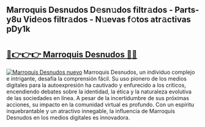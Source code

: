 ## Marroquis Desnudos D𝚎sn𝚞dos filtr𝚊dos - Parts-y8u Vid𝚎os filtr𝚊dos - N𝚞evas f𝚘tos atr𝚊ctivas pDy1k

# <h2><a href="http://mb0vhvl.tromn.icu/?c=Marroquis+Desnudos">🔗👉👉👉 Marroquis Desnudos 🔗🔗</a></h2>

[![Marroquis Desnudos nuevo](https://i.imgur.com/pEAQMta.gif)](http://mb0vhvl.tromn.icu/?c=Marroquis+Desnudos)
Marroquis Desnudos, un individuo complejo e intrigante, desafía la comprensión fácil. Su uso pionero de los medios digitales para la autoexpresión ha cautivado y enfurecido a los críticos, encendiendo debates sobre la identidad, la ética y la naturaleza evolutiva de las sociedades en línea. A pesar de la incertidumbre de sus próximas acciones, su impacto en la comunidad virtual es profundo. Con un espíritu inquebrantable y un atractivo innegable, la influencia de Marroquis Desnudos en los medios digitales es innovadora.
